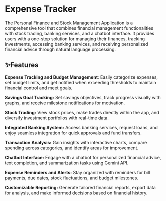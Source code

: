 
# Expense Tracker

The Personal Finance and Stock Management Application is a comprehensive tool that combines financial management functionalities with stock trading, banking services, and a chatbot interface. It provides users with a one-stop solution for managing their finances, tracking investments, accessing banking services, and receiving personalized financial advice through natural language processing.


## ✨Features

**Expense Tracking and Budget Management**: Easily categorize expenses, set budget limits, and get notified when exceeding thresholds to maintain financial control and meet goals.

**Savings Goal Tracking:** Set savings objectives, track progress visually with graphs, and receive milestone notifications for motivation.

**Stock Trading:** View stock prices, make trades directly within the app, and diversify investment portfolios with real-time data.

**Integrated Banking System:** Access banking services, request loans, and enjoy seamless integration for quick approvals and fund transfers.

**Transaction Analysis:** Gain insights with interactive charts, compare spending across categories, and identify areas for improvement.

**Chatbot Interface:** Engage with a chatbot for personalized financial advice, text completion, and summarization tasks using Gemini API.

**Expense Reminders and Alerts:** Stay organized with reminders for bill payments, due dates, stock fluctuations, and budget milestones.

**Customizable Reporting:** Generate tailored financial reports, export data for analysis, and make informed decisions based on financial history.
